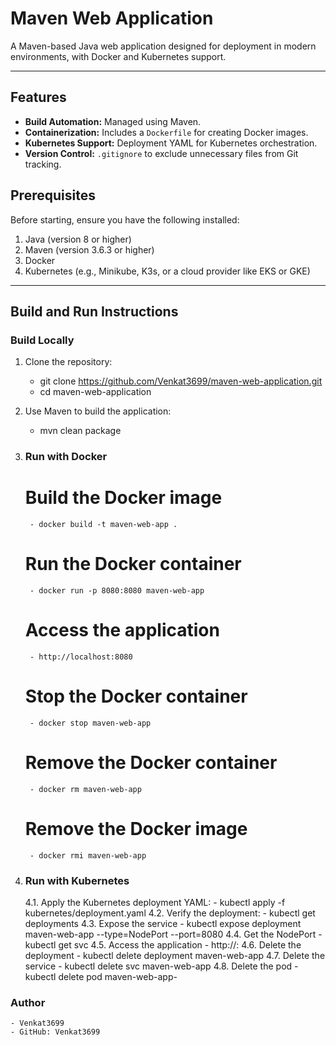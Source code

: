 # Maven Web Application

A Maven-based Java web application designed for deployment in modern environments, with Docker and Kubernetes support.

---

## Features
- **Build Automation:** Managed using Maven.
- **Containerization:** Includes a `Dockerfile` for creating Docker images.
- **Kubernetes Support:** Deployment YAML for Kubernetes orchestration.
- **Version Control:** `.gitignore` to exclude unnecessary files from Git tracking.


## Prerequisites
Before starting, ensure you have the following installed:
1. Java (version 8 or higher)
2. Maven (version 3.6.3 or higher)
3. Docker
4. Kubernetes (e.g., Minikube, K3s, or a cloud provider like EKS or GKE)

---

## Build and Run Instructions

### Build Locally
1. Clone the repository:
    - git clone https://github.com/Venkat3699/maven-web-application.git
    - cd maven-web-application

2. Use Maven to build the application:
    - mvn clean package

3. ### Run with Docker
    # Build the Docker image
        - docker build -t maven-web-app .
    # Run the Docker container
        - docker run -p 8080:8080 maven-web-app
    # Access the application 
        - http://localhost:8080
    # Stop the Docker container
        - docker stop maven-web-app
    # Remove the Docker container
        - docker rm maven-web-app
    # Remove the Docker image
        - docker rmi maven-web-app

4. ### Run with Kubernetes
    4.1. Apply the Kubernetes deployment YAML:
        - kubectl apply -f kubernetes/deployment.yaml
    4.2. Verify the deployment:
        - kubectl get deployments
    4.3. Expose the service
        - kubectl expose deployment maven-web-app --type=NodePort --port=8080
    4.4. Get the NodePort
        - kubectl get svc
    4.5. Access the application 
        - http://<node-ip>:<node-port>
    4.6. Delete the deployment
        - kubectl delete deployment maven-web-app
    4.7. Delete the service
        - kubectl delete svc maven-web-app
    4.8. Delete the pod
        - kubectl delete pod maven-web-app-<pod-name>

### Author
    - Venkat3699
    - GitHub: Venkat3699